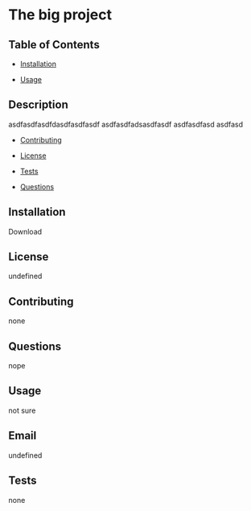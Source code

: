 # The big project
## Table of Contents
- [Installation](#installation)

- [Usage](#usage)
## Description 
asdfasdfasdfdasdfasdfasdf asdfasdfadsasdfasdf asdfasdfasd asdfasd
- [Contributing](#contributing)

- [License](#license)
- [Tests](#tests)
- [Questions](#questions)
## Installation 
Download





## License 
undefined

## Contributing 
none


## Questions 
nope

## Usage 
not sure

## Email 
undefined


## Tests 
none



